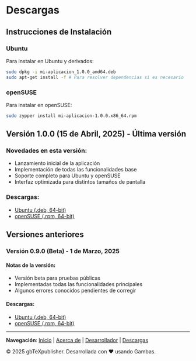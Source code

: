 # Descargas

## Instrucciones de Instalación

### Ubuntu

Para instalar en Ubuntu y derivados:

```bash
sudo dpkg -i mi-aplicacion_1.0.0_amd64.deb
sudo apt-get install -f # Para resolver dependencias si es necesario
```

### openSUSE

Para instalar en openSUSE:

```bash
sudo zypper install mi-aplicacion-1.0.0.x86_64.rpm
```

## Versión 1.0.0 (15 de Abril, 2025) - Última versión

### Novedades en esta versión:

- Lanzamiento inicial de la aplicación
- Implementación de todas las funcionalidades base
- Soporte completo para Ubuntu y openSUSE
- Interfaz optimizada para distintos tamaños de pantalla

### Descargas:

- [Ubuntu (.deb, 64-bit)](https://github.com/tu-usuario/tu-repositorio/releases/download/v1.0.0/mi-aplicacion_1.0.0_amd64.deb)
- [openSUSE (.rpm, 64-bit)](https://github.com/tu-usuario/tu-repositorio/releases/download/v1.0.0/mi-aplicacion-1.0.0.x86_64.rpm)

## Versiones anteriores

### Versión 0.9.0 (Beta) - 1 de Marzo, 2025

#### Notas de la versión:

- Versión beta para pruebas públicas
- Implementadas todas las funcionalidades principales
- Algunos errores conocidos pendientes de corregir

#### Descargas:

- [Ubuntu (.deb, 64-bit)](https://github.com/tu-usuario/tu-repositorio/releases/download/v0.9.0/mi-aplicacion_0.9.0_amd64.deb)
- [openSUSE (.rpm, 64-bit)](https://github.com/tu-usuario/tu-repositorio/releases/download/v0.9.0/mi-aplicacion-0.9.0.x86_64.rpm)

---

**Navegación**: [Inicio](index.md) | [Acerca de](about.md) | [Desarrollador](cv.md) | [Descargas](downloads.md)

&copy; 2025 gbTeXpublisher. Desarrollada con ❤️ usando Gambas.